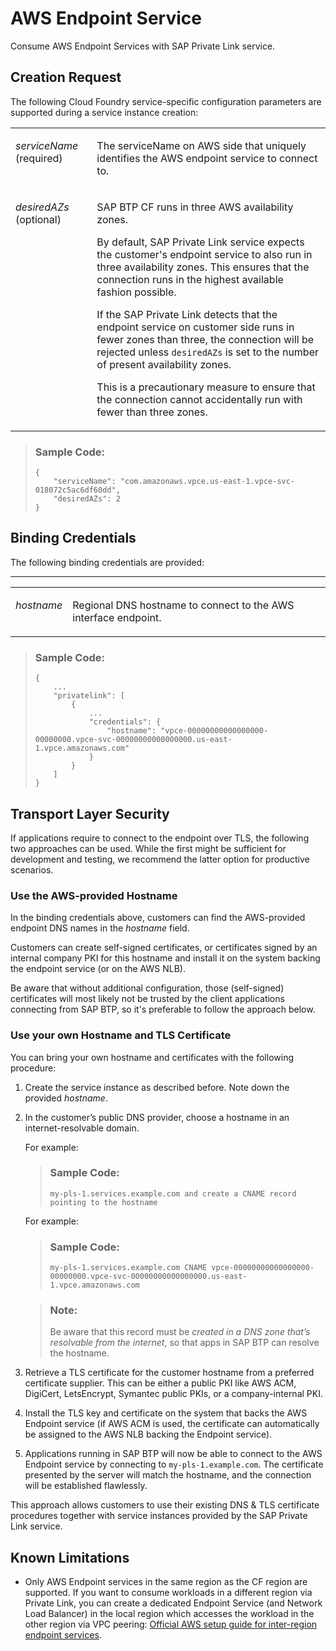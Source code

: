 <!-- loio6d1453baa5fa4e8fb3297e53ceb96bf6 -->

# AWS Endpoint Service

Consume AWS Endpoint Services with SAP Private Link service.



<a name="loio6d1453baa5fa4e8fb3297e53ceb96bf6__section_z35_zks_45b"/>

## Creation Request

The following Cloud Foundry service-specific configuration parameters are supported during a service instance creation:


<table>
<tr>
<td valign="top">

*serviceName* \(required\)



</td>
<td valign="top">

The serviceName on AWS side that uniquely identifies the AWS endpoint service to connect to.



</td>
</tr>
<tr>
<td valign="top">

*desiredAZs* \(optional\)



</td>
<td valign="top">

SAP BTP CF runs in three AWS availability zones.

By default, SAP Private Link service expects the customer's endpoint service to also run in three availability zones. This ensures that the connection runs in the highest available fashion possible.

If the SAP Private Link detects that the endpoint service on customer side runs in fewer zones than three, the connection will be rejected unless `desiredAZs` is set to the number of present availability zones.

This is a precautionary measure to ensure that the connection cannot accidentally run with fewer than three zones.



</td>
</tr>
</table>

> ### Sample Code:  
> ```
> {
>     "serviceName": "com.amazonaws.vpce.us-east-1.vpce-svc-018072c5ac6df60dd",
>     "desiredAZs": 2
> }
> ```



<a name="loio6d1453baa5fa4e8fb3297e53ceb96bf6__section_dj3_jms_45b"/>

## Binding Credentials

The following binding credentials are provided:

****


<table>
<tr>
<td valign="top">

*hostname*



</td>
<td valign="top">

Regional DNS hostname to connect to the AWS interface endpoint.



</td>
</tr>
</table>

> ### Sample Code:  
> ```
> {
>     ...
>     "privatelink": [
>         {
>             ...
>             "credentials": {
>                 "hostname": "vpce-00000000000000000-00000000.vpce-svc-00000000000000000.us-east-1.vpce.amazonaws.com"
>             }
>         }
>     ]
> }
> ```



<a name="loio6d1453baa5fa4e8fb3297e53ceb96bf6__section_elt_5ms_45b"/>

## Transport Layer Security

If applications require to connect to the endpoint over TLS, the following two approaches can be used. While the first might be sufficient for development and testing, we recommend the latter option for productive scenarios.



### Use the AWS-provided Hostname

In the binding credentials above, customers can find the AWS-provided endpoint DNS names in the *hostname* field.

Customers can create self-signed certificates, or certificates signed by an internal company PKI for this hostname and install it on the system backing the endpoint service \(or on the AWS NLB\).

Be aware that without additional configuration, those \(self-signed\) certificates will most likely not be trusted by the client applications connecting from SAP BTP, so it's preferable to follow the approach below.



### Use your own Hostname and TLS Certificate

You can bring your own hostname and certificates with the following procedure:

1.  Create the service instance as described before. Note down the provided *hostname*.

2.  In the customer’s public DNS provider, choose a hostname in an internet-resolvable domain.

    For example:

    > ### Sample Code:  
    > ```
    > my-pls-1.services.example.com and create a CNAME record pointing to the hostname
    > ```

    For example:

    > ### Sample Code:  
    > ```
    > my-pls-1.services.example.com CNAME vpce-00000000000000000-00000000.vpce-svc-00000000000000000.us-east-1.vpce.amazonaws.com
    > ```

    > ### Note:  
    > Be aware that this record must be *created in a DNS zone that’s resolvable from the internet*, so that apps in SAP BTP can resolve the hostname.

3.  Retrieve a TLS certificate for the customer hostname from a preferred certificate supplier. This can be either a public PKI like AWS ACM, DigiCert, LetsEncrypt, Symantec public PKIs, or a company-internal PKI.

4.  Install the TLS key and certificate on the system that backs the AWS Endpoint service \(if AWS ACM is used, the certificate can automatically be assigned to the AWS NLB backing the Endpoint service\).

5.  Applications running in SAP BTP will now be able to connect to the AWS Endpoint service by connecting to `my-pls-1.example.com`. The certificate presented by the server will match the hostname, and the connection will be established flawlessly.


This approach allows customers to use their existing DNS & TLS certificate procedures together with service instances provided by the SAP Private Link service.



<a name="loio6d1453baa5fa4e8fb3297e53ceb96bf6__section_xtn_gzv_dvb"/>

## Known Limitations

-   Only AWS Endpoint services in the same region as the CF region are supported. If you want to consume workloads in a different region via Private Link, you can create a dedicated Endpoint Service \(and Network Load Balancer\) in the local region which accesses the workload in the other region via VPC peering: [Official AWS setup guide for inter-region endpoint services](https://docs.aws.amazon.com/whitepapers/latest/aws-privatelink/use-case-examples.html#inter-region-endpoint-services).



